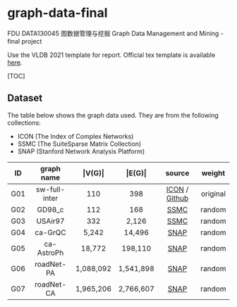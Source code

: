 # graph-data-final
FDU DATA130045 图数据管理与挖掘 Graph Data Management and Mining - final project

Use the VLDB 2021 template for report. Official tex template is available [here](http://vldb.org/pvldb/vol14-formatting/).

[TOC]

## Dataset

The table below shows the graph data used. They are from the following collections:

* ICON (The Index of Complex Networks)
* SSMC (The SuiteSparse Matrix Collection)
* SNAP (Stanford Network Analysis Platform)

| ID | graph name | \|V(G)\| | \|E(G)\| | source | weight |
| :----: | :----: | :----: | :----: | :----: | :----: |
| G01 | sw-full-inter | 110 | 398 | [ICON](https://icon.colorado.edu/#!/networks) / [Github](https://github.com/evelinag/StarWars-social-network/blob/master/networks/starwars-full-interactions.json) | original |
| G02 | GD98_c | 112 | 168 | [SSMC](https://sparse.tamu.edu) | random |
| G03 | USAir97 | 332 | 2,126 | [SSMC](https://sparse.tamu.edu) | random |
| G04 | ca-GrQC | 5,242 | 14,496 | [SNAP](http://snap.stanford.edu/data/ca-GrQc.html) | random |
| G05 | ca-AstroPh | 18,772 | 198,110 | [SNAP](http://snap.stanford.edu/data/ca-AstroPh.html) | random |
| G06 | roadNet-PA | 1,088,092 | 1,541,898 | [SNAP](http://snap.stanford.edu/data/roadNet-PA.html) | random |
| G07 | roadNet-CA | 1,965,206 | 2,766,607 | [SNAP](http://snap.stanford.edu/data/roadNet-CA.html) | random |

